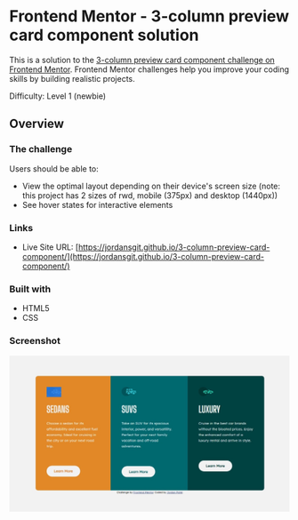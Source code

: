 # Frontend Mentor - 3-column preview card component solution

This is a solution to the [3-column preview card component challenge on Frontend Mentor](https://www.frontendmentor.io/challenges/3column-preview-card-component-pH92eAR2-). Frontend Mentor challenges help you improve your coding skills by building realistic projects. 

Difficulty: Level 1 (newbie)

## Overview

### The challenge

Users should be able to:

- View the optimal layout depending on their device's screen size (note: this project has 2 sizes of rwd, mobile (375px) and desktop (1440px))
- See hover states for interactive elements

### Links

- Live Site URL: [https://jordansgit.github.io/3-column-preview-card-component/](https://jordansgit.github.io/3-column-preview-card-component/)

### Built with

- HTML5
- CSS 

### Screenshot
![Screenshot of this project](./finished-screenshot.jpg)
